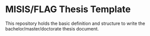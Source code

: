 # MISIS/FLAG Thesis Template

This repository holds the basic definition and structure to write the bachelor/master/doctorate thesis document.
